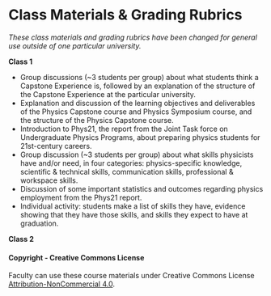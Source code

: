 # Class Materials & Grading Rubrics

_These class materials and grading rubrics have been changed for general use outside of one particular university._

**Class 1**
* Group discussions (~3 students per group) about what students think a Capstone Experience is, followed by an explanation of the structure of the Capstone Experience at the particular university.
* Explanation and discussion of the learning objectives and deliverables of the Physics Capstone course and Physics Symposium course, and the structure of the Physics Capstone course.
* Introduction to Phys21, the report from the Joint Task force on Undergraduate Physics Programs, about preparing physics students for 21st-century careers.
* Group discussion (~3 students per group) about what skills physicists have and/or need, in four categories: physics-specific knowledge, scientific & technical skills, communication skills, professional & workspace skills.
* Discussion of some important statistics and outcomes regarding physics employment from the Phys21 report.
* Individual activity: students make a list of skills they have, evidence showing that they have those skills, and skills they expect to have at graduation.

**Class 2**


#### Copyright - Creative Commons License

Faculty can use these course materials under Creative Commons License [Attribution-NonCommercial 4.0](https://creativecommons.org/licenses/by-nc/4.0/).
